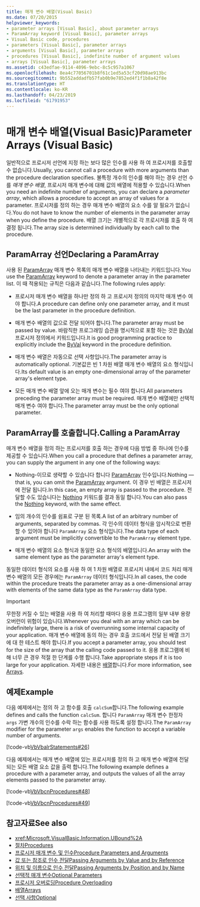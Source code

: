 ```yaml
---
title: 매개 변수 배열(Visual Basic)
ms.date: 07/20/2015
helpviewer_keywords:
- parameter arrays [Visual Basic], about parameter arrays
- ParamArray keyword [Visual Basic], parameter arrays
- Visual Basic code, procedures
- parameters [Visual Basic], parameter arrays
- arguments [Visual Basic], parameter arrays
- procedures [Visual Basic], indefinite number of argument values
- arrays [Visual Basic], parameter arrays
ms.assetid: c43edfae-9114-4096-9ebc-8c5c957a1067
ms.openlocfilehash: 8ea4c77056701b8f61c1ed5a53cf20d98ae913bc
ms.sourcegitcommit: 9b552addadfb57fab0b9e7852ed4f1f1b8a42f8e
ms.translationtype: HT
ms.contentlocale: ko-KR
ms.lasthandoff: 04/23/2019
ms.locfileid: "61791953"
---
```

# <a name="parameter-arrays-visual-basic"></a><span data-ttu-id="589aa-102">매개 변수 배열(Visual Basic)</span><span class="sxs-lookup"><span data-stu-id="589aa-102">Parameter Arrays (Visual Basic)</span></span>
<span data-ttu-id="589aa-103">일반적으로 프로시저 선언에 지정 하는 보다 많은 인수를 사용 하 여 프로시저를 호출할 수 없습니다.</span><span class="sxs-lookup"><span data-stu-id="589aa-103">Usually, you cannot call a procedure with more arguments than the procedure declaration specifies.</span></span> <span data-ttu-id="589aa-104">불특정 개수의 인수를 해야 하는 경우 선언 수를 *매개 변수 배열*, 프로시저 매개 변수에 대해 값의 배열에 적용할 수 있습니다.</span><span class="sxs-lookup"><span data-stu-id="589aa-104">When you need an indefinite number of arguments, you can declare a *parameter array*, which allows a procedure to accept an array of values for a parameter.</span></span> <span data-ttu-id="589aa-105">프로시저를 정의 하는 경우 매개 변수 배열의 요소 수를 알 필요가 없습니다.</span><span class="sxs-lookup"><span data-stu-id="589aa-105">You do not have to know the number of elements in the parameter array when you define the procedure.</span></span> <span data-ttu-id="589aa-106">배열 크기는 개별적으로 각 프로시저를 호출 하 여 결정 됩니다.</span><span class="sxs-lookup"><span data-stu-id="589aa-106">The array size is determined individually by each call to the procedure.</span></span>  
  
## <a name="declaring-a-paramarray"></a><span data-ttu-id="589aa-107">ParamArray 선언</span><span class="sxs-lookup"><span data-stu-id="589aa-107">Declaring a ParamArray</span></span>  
 <span data-ttu-id="589aa-108">사용 된 [ParamArray](../../../../visual-basic/language-reference/modifiers/paramarray.md) 매개 변수 목록의 매개 변수 배열을 나타내는 키워드입니다.</span><span class="sxs-lookup"><span data-stu-id="589aa-108">You use the [ParamArray](../../../../visual-basic/language-reference/modifiers/paramarray.md) keyword to denote a parameter array in the parameter list.</span></span> <span data-ttu-id="589aa-109">이 때 적용되는 규칙은 다음과 같습니다.</span><span class="sxs-lookup"><span data-stu-id="589aa-109">The following rules apply:</span></span>  
  
- <span data-ttu-id="589aa-110">프로시저 매개 변수 배열을 하나만 정의 하 고 프로시저 정의의 마지막 매개 변수 여야 합니다.</span><span class="sxs-lookup"><span data-stu-id="589aa-110">A procedure can define only one parameter array, and it must be the last parameter in the procedure definition.</span></span>  
  
- <span data-ttu-id="589aa-111">매개 변수 배열의 값으로 전달 되어야 합니다.</span><span class="sxs-lookup"><span data-stu-id="589aa-111">The parameter array must be passed by value.</span></span> <span data-ttu-id="589aa-112">바람직한 프로그래밍 습관을 명시적으로 포함 하는 것은 [ByVal](../../../../visual-basic/language-reference/modifiers/byval.md) 프로시저 정의에서 키워드입니다.</span><span class="sxs-lookup"><span data-stu-id="589aa-112">It is good programming practice to explicitly include the [ByVal](../../../../visual-basic/language-reference/modifiers/byval.md) keyword in the procedure definition.</span></span>  
  
- <span data-ttu-id="589aa-113">매개 변수 배열은 자동으로 선택 사항입니다.</span><span class="sxs-lookup"><span data-stu-id="589aa-113">The parameter array is automatically optional.</span></span> <span data-ttu-id="589aa-114">기본값은 빈 1 차원 배열 매개 변수 배열의 요소 형식입니다.</span><span class="sxs-lookup"><span data-stu-id="589aa-114">Its default value is an empty one-dimensional array of the parameter array's element type.</span></span>  
  
- <span data-ttu-id="589aa-115">모든 매개 변수 배열 앞에 오는 매개 변수는 필수 여야 합니다.</span><span class="sxs-lookup"><span data-stu-id="589aa-115">All parameters preceding the parameter array must be required.</span></span> <span data-ttu-id="589aa-116">매개 변수 배열에만 선택적 매개 변수 여야 합니다.</span><span class="sxs-lookup"><span data-stu-id="589aa-116">The parameter array must be the only optional parameter.</span></span>  
  
## <a name="calling-a-paramarray"></a><span data-ttu-id="589aa-117">ParamArray를 호출합니다.</span><span class="sxs-lookup"><span data-stu-id="589aa-117">Calling a ParamArray</span></span>  
 <span data-ttu-id="589aa-118">매개 변수 배열을 정의 하는 프로시저를 호출 하는 경우에 다음 방법 중 하나에 인수를 제공할 수 있습니다.</span><span class="sxs-lookup"><span data-stu-id="589aa-118">When you call a procedure that defines a parameter array, you can supply the argument in any one of the following ways:</span></span>  
  
- <span data-ttu-id="589aa-119">Nothing-이므로 생략할 수 있습니다 합니다 [ParamArray](../../../../visual-basic/language-reference/modifiers/paramarray.md) 인수입니다.</span><span class="sxs-lookup"><span data-stu-id="589aa-119">Nothing — that is, you can omit the [ParamArray](../../../../visual-basic/language-reference/modifiers/paramarray.md) argument.</span></span> <span data-ttu-id="589aa-120">이 경우 빈 배열은 프로시저에 전달 됩니다.</span><span class="sxs-lookup"><span data-stu-id="589aa-120">In this case, an empty array is passed to the procedure.</span></span> <span data-ttu-id="589aa-121">전달할 수도 있습니다는 [Nothing](../../../../visual-basic/language-reference/nothing.md) 키워드를 결과 동일 합니다.</span><span class="sxs-lookup"><span data-stu-id="589aa-121">You can also pass the [Nothing](../../../../visual-basic/language-reference/nothing.md) keyword, with the same effect.</span></span>  
  
- <span data-ttu-id="589aa-122">임의 개수의 인수를 쉼표로 구분 된 목록.</span><span class="sxs-lookup"><span data-stu-id="589aa-122">A list of an arbitrary number of arguments, separated by commas.</span></span> <span data-ttu-id="589aa-123">각 인수의 데이터 형식을 암시적으로 변환할 수 있어야 합니다 `ParamArray` 요소 형식입니다.</span><span class="sxs-lookup"><span data-stu-id="589aa-123">The data type of each argument must be implicitly convertible to the `ParamArray` element type.</span></span>  
  
- <span data-ttu-id="589aa-124">매개 변수 배열의 요소 형식과 동일한 요소 형식의 배열입니다.</span><span class="sxs-lookup"><span data-stu-id="589aa-124">An array with the same element type as the parameter array's element type.</span></span>  
  
 <span data-ttu-id="589aa-125">동일한 데이터 형식의 요소를 사용 하 여 1 차원 배열로 프로시저 내에서 코드 처리 매개 변수 배열의 모든 경우에는 `ParamArray` 데이터 형식입니다.</span><span class="sxs-lookup"><span data-stu-id="589aa-125">In all cases, the code within the procedure treats the parameter array as a one-dimensional array with elements of the same data type as the `ParamArray` data type.</span></span>  
  
> [!IMPORTANT]
>  <span data-ttu-id="589aa-126">무한정 커질 수 있는 배열을 사용 하 여 처리할 때마다 응용 프로그램의 일부 내부 용량 오버런이 위험이 있습니다.</span><span class="sxs-lookup"><span data-stu-id="589aa-126">Whenever you deal with an array which can be indefinitely large, there is a risk of overrunning some internal capacity of your application.</span></span> <span data-ttu-id="589aa-127">매개 변수 배열에 동의 하는 경우 호출 코드에서 전달 된 배열 크기에 대 한 테스트 해야 합니다.</span><span class="sxs-lookup"><span data-stu-id="589aa-127">If you accept a parameter array, you should test for the size of the array that the calling code passed to it.</span></span> <span data-ttu-id="589aa-128">응용 프로그램에 비해 너무 큰 경우 적절 한 단계를 수행 합니다.</span><span class="sxs-lookup"><span data-stu-id="589aa-128">Take appropriate steps if it is too large for your application.</span></span> <span data-ttu-id="589aa-129">자세한 내용은 [배열](../../../../visual-basic/programming-guide/language-features/arrays/index.md)합니다.</span><span class="sxs-lookup"><span data-stu-id="589aa-129">For more information, see [Arrays](../../../../visual-basic/programming-guide/language-features/arrays/index.md).</span></span>  
  
## <a name="example"></a><span data-ttu-id="589aa-130">예제</span><span class="sxs-lookup"><span data-stu-id="589aa-130">Example</span></span>  
 <span data-ttu-id="589aa-131">다음 예제에서는 정의 하 고 함수를 호출 `calcSum`합니다.</span><span class="sxs-lookup"><span data-stu-id="589aa-131">The following example defines and calls the function `calcSum`.</span></span> <span data-ttu-id="589aa-132">합니다 `ParamArray` 매개 변수 한정자 `args` 가변 개수의 인수를 수락 하는 함수를 사용 하도록 설정 합니다.</span><span class="sxs-lookup"><span data-stu-id="589aa-132">The `ParamArray` modifier for the parameter `args` enables the function to accept a variable number of arguments.</span></span>  
  
 [!code-vb[VbVbalrStatements#26](~/samples/snippets/visualbasic/VS_Snippets_VBCSharp/VbVbalrStatements/VB/Class1.vb#26)]  
  
 <span data-ttu-id="589aa-133">다음 예제에서는 매개 변수 배열에 있는 프로시저를 정의 하 고 매개 변수 배열에 전달 되는 모든 배열 요소 값을 출력 합니다.</span><span class="sxs-lookup"><span data-stu-id="589aa-133">The following example defines a procedure with a parameter array, and outputs the values of all the array elements passed to the parameter array.</span></span>  
  
 [!code-vb[VbVbcnProcedures#48](~/samples/snippets/visualbasic/VS_Snippets_VBCSharp/VbVbcnProcedures/VB/Class1.vb#48)]  
  
 [!code-vb[VbVbcnProcedures#49](~/samples/snippets/visualbasic/VS_Snippets_VBCSharp/VbVbcnProcedures/VB/Class1.vb#49)]  
  
## <a name="see-also"></a><span data-ttu-id="589aa-134">참고자료</span><span class="sxs-lookup"><span data-stu-id="589aa-134">See also</span></span>

- <xref:Microsoft.VisualBasic.Information.UBound%2A>
- [<span data-ttu-id="589aa-135">절차</span><span class="sxs-lookup"><span data-stu-id="589aa-135">Procedures</span></span>](./index.md)
- [<span data-ttu-id="589aa-136">프로시저 매개 변수 및 인수</span><span class="sxs-lookup"><span data-stu-id="589aa-136">Procedure Parameters and Arguments</span></span>](./procedure-parameters-and-arguments.md)
- [<span data-ttu-id="589aa-137">값 또는 참조로 인수 전달</span><span class="sxs-lookup"><span data-stu-id="589aa-137">Passing Arguments by Value and by Reference</span></span>](./passing-arguments-by-value-and-by-reference.md)
- [<span data-ttu-id="589aa-138">위치 및 이름으로 인수 전달</span><span class="sxs-lookup"><span data-stu-id="589aa-138">Passing Arguments by Position and by Name</span></span>](./passing-arguments-by-position-and-by-name.md)
- [<span data-ttu-id="589aa-139">선택적 매개 변수</span><span class="sxs-lookup"><span data-stu-id="589aa-139">Optional Parameters</span></span>](./optional-parameters.md)
- [<span data-ttu-id="589aa-140">프로시저 오버로딩</span><span class="sxs-lookup"><span data-stu-id="589aa-140">Procedure Overloading</span></span>](./procedure-overloading.md)
- [<span data-ttu-id="589aa-141">배열</span><span class="sxs-lookup"><span data-stu-id="589aa-141">Arrays</span></span>](../../../../visual-basic/programming-guide/language-features/arrays/index.md)
- [<span data-ttu-id="589aa-142">선택 사항</span><span class="sxs-lookup"><span data-stu-id="589aa-142">Optional</span></span>](../../../../visual-basic/language-reference/modifiers/optional.md)
